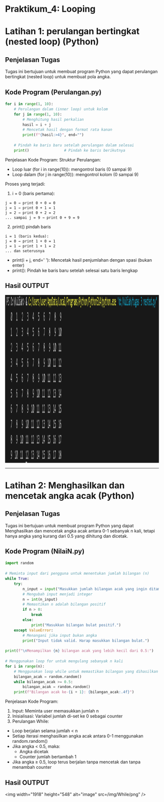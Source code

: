 # Praktikum_4: Looping
# Latihan 1: perulangan bertingkat (nested loop) (Python)

## Penjelasan Tugas
Tugas ini bertujuan untuk membuat program Python yang dapat perulangan bertingkat (nested loop) untuk membuat pola angka.

## Kode Program (Perulangan.py)

```python
for i in range(1, 10):
    # Perulangan dalam (inner loop) untuk kolom
    for j in range(1, 10):
        # Menghitung hasil perkalian
        hasil = i + j
        # Mencetak hasil dengan format rata kanan
        print(f"{hasil:>4}", end="")
    
    # Pindah ke baris baru setelah perulangan dalam selesai
    print()                # Pindah ke baris berikutnya

```
Penjelasan Kode Program:
Struktur Perulangan:
- Loop luar (for i in range(10)): mengontrol baris (0 sampai 9)
- Loop dalam (for j in range(10)): mengontrol kolom (0 sampai 9)

Proses yang terjadi:
1. i = 0 (baris pertama):
```
j = 0 → print 0 + 0 = 0
j = 1 → print 0 + 1 = 1
j = 2 → print 0 + 2 = 2
... sampai j = 9 → print 0 + 9 = 9
```

2. print() pindah baris
```
i = 1 (baris kedua):
j = 0 → print 1 + 0 = 1
j = 1 → print 1 + 1 = 2
... dan seterusnya
```

- print(i + j, end=' '): Mencetak hasil penjumlahan dengan spasi (bukan enter)
- print(): Pindah ke baris baru setelah selesai satu baris lengkap

## Hasil OUTPUT 
<img width="1919" height="549" alt="image" src="/img/Nested.png" />

---

# Latihan 2: Menghasilkan dan mencetak angka acak (Python)

## Penjelasan Tugas
Tugas ini bertujuan untuk membuat program Python yang dapat Menghasilkan dan mencetak angka acak antara 0-1 sebanyak n kali, tetapi hanya angka yang kurang dari 0.5 yang dihitung dan dicetak.

## Kode Program (NilaiN.py)

```python
import random

# Meminta input dari pengguna untuk menentukan jumlah bilangan (n)
while True:
    try:
        n_input = input("Masukkan jumlah bilangan acak yang ingin ditampilkan (n): ")
        # Mengubah input menjadi integer
        n = int(n_input)
        # Memastikan n adalah bilangan positif
        if n > 0:
            break
        else:
            print("Masukkan bilangan bulat positif.")
    except ValueError:
        # Menangani jika input bukan angka
        print("Input tidak valid. Harap masukkan bilangan bulat.")

print(f"\nMenampilkan {n} bilangan acak yang lebih kecil dari 0.5:")

# Menggunakan loop for untuk mengulang sebanyak n kali
for i in range(n):
    # Menggunakan loop while untuk memastikan bilangan yang dihasilkan < 0.5
    bilangan_acak = random.random()
    while bilangan_acak >= 0.5:
        bilangan_acak = random.random()
    print(f"Bilangan acak ke-{i + 1}: {bilangan_acak:.4f}")

```
Penjelasan Kode Program:
1. Input: Meminta user memasukkan jumlah n
2. Inisialisasi: Variabel jumlah di-set ke 0 sebagai counter
3. Perulangan While:
- Loop berjalan selama jumlah < n
- Setiap iterasi menghasilkan angka acak antara 0-1 menggunakan random.random()
- Jika angka < 0.5, maka:
  - Angka dicetak
  - Counter jumlah bertambah 1
- Jika angka ≥ 0.5, loop terus berjalan tanpa mencetak dan tanpa menambah counter
  
## Hasil OUTPUT 
<img width="1918" height="548" alt="image" src=/img/While/png" />
